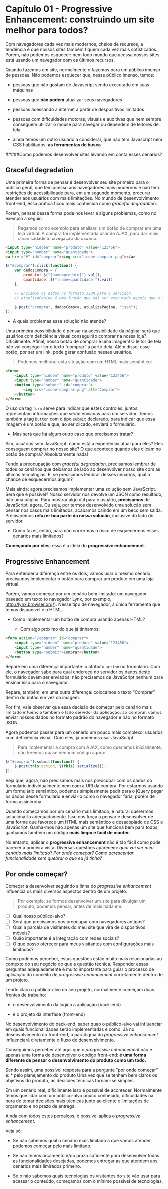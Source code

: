 # Capítulo 01 - Progressive Enhancement: construindo um site melhor para todos?

Com navegadores cada vez mais modernos, cheios de recursos, a tendência é que nossos sites também  fiquem cada vez mais sofisticados. Porém, não podemos esquecer: nem todo mundo que acessa nossos sites está usando um navegador com os últimos recursos.

Quando fazemos um site, normalmente o fazemos para um público imenso de pessoas. Não podemos esquecer que, nesse público imenso, temos:

* pessoas que não gostam de Javascript sendo executado em suas máquinas 

* pessoas que **não podem** atualizar seus navegadores

* pessoas acessando a internet a partir de despositivos limitados

* pessoas com dificuldades motoras, visuais e auditivas que nem sempre conseguem utilizar o mouse para navegar ou dependem de leitores de tela

* ainda temos um outro usuário a considerar, que não tem Javascript nem CSS habilitados: **as ferramentas de busca**

#####Como podemos desenvolver sites levando em conta esses cenários?

## Graceful degradation

Uma primeira forma de pensar é desenvolver seu site primeiro para o público geral, que tem acesso aos navegadores mais modernos e não tem restrições de acessibilidade para, em um segundo momento, procurar atender aos usuários com mais limitações. No mundo de desenvolvimento front-end, essa prática ficou mais conhecida como *graceful degradation*.

Porém, pensar dessa forma pode nos levar a alguns problemas, como no exemplo a seguir:

>Pegamos como exemplo para analisar: um botão de comprar em uma loja virtual. A compra foi implementada usando AJAX, para dar mais dinamicidade à navegação do usuário.

```html
<input type="hidden" name="produto" value="123456">
<input type="number" name="quantidade">
<a href="#" id="comprar"><img src="icone-comprar.png"></a>
```

```js
$("#comprar").click(function() {
    var dadosCompra = {
        produto: $("[name=produto]").val(),
        quantidade: $("[name=quantidade]").val()
    };

    // Enviamos os dados no formato JSON para o servidor.
	// atualizaPagina é uma função que vai ser executada depois que o servidor confirmar a compra.

	$.post("/compra", dadosCompra, atualizaPagina, "json");
});
```

- A quais problemas essa solução não atende?

Uma primeira possibilidade é pensar na acessibilidade da página: será que usuários com deficiência visual conseguirão comprar na nossa loja? Dificilmente. Afinal, nosso botão de comprar é uma imagem! O leitor de tela não vai conseguir ler o texto “comprar” a partir dela. Além disso, esse botão, por ser um link, pode gerar confusão nesses usuários.

>Podemos melhorar esta situação com um HTML mais semântico:

```html
<form>
    <input type="hidden" name="produto" value="123456">
    <input type="number" name="quantidade">
    <button type="submit" id="comprar">
        <img src="icone-comprar.png" alt="Comprar">
    </button>
</form>
```

O uso da tag `form` serve para indicar que estes controles, juntos, representam informações que serão enviadas para um servidor. Temos também a tag `button` com o tipo `submit` declarado, para indicar que essa imagem é um botão e que, ao ser clicado, enviará o formulário.

- Mas será que há algum outro caso que precisamos tratar? 

Sim, usuários sem JavaScript: como está a experiência atual para eles? Eles conseguem comprar no nosso site? O que acontece quando eles clicam no botão de compra? Absolutamente nada!

Tendo a preocupação com *graceful degradation*, precisamos lembrar de todos os cenários que deixamos de lado ao desenvolver nosso site com as últimas tecnologias. E, se precisamos lembrar desses cenários, qual a chance de esquecermos algum?

Mais ainda: agora precisamos implementar uma solução sem JavaScript. Será que é possível? Nosso servidor nos devolve um JSON como resultado, não uma página. Para mostrar algo útil para o usuário, **precisamos** de JavaScript, agora. Ou seja, por termos desenvolvido uma solução sem pensar nos casos mais limitados, acabamos caindo em um beco sem saída. Precisaremos **refazer boa parte da nossa solucão**, inclusive do lado do servidor.

- Como fazer, então, para não corrermos o risco de esquecermos esses cenários mais limitados?

**Começando por eles**; essa é a ideia do **progressive enhancement**.


## Progressive Enhancement

Para entender a diferença entre os dois, vamos usar o mesmo cenário: precisamos implementar o botão para comprar um produto em uma loja virtual.

Porém, vamos começar por um cenário bem limitado: um navegador baseado em texto (o navegador Lynx, por exemplo, http://lynx.browser.org/). Nesse tipo de navegador, a única ferramenta que temos disponível é o HTML. 

- Como implementar um botão de compra usando apenas HTML?

	* Com algo próximo do que já tínhamos:

```html
<form action="/comprar" id="comprar">
    <input type="hidden" name="produto" value="123456">
    <input type="number" name="quantidade">
    <button type="submit">Comprar</button>
</form>
```

Repare em uma diferença importante: o atributo `action` no formulário. Com ele, o navegador sabe para qual endereço no servidor os dados deste formulário devem ser enviados; não precisamos de JavaScript nenhum para ensinar isso para o navegador.

Repare, também, em uma outra diferença: colocamos o texto “Comprar” dentro do botão em vez da imagem.

Por  fim, vale observar que essa decisão de começar pelo cenário mais limitado infuencia também o lado servidor da aplicação: ao comprar, vamos enviar nossos dados no formato padrão do navegador e não no formato JSON.

Agora podemos passar para um cenário um pouco mais complexo: usuários com deficiência visual. Com eles, já podemos usar JavaScript. 

>Para implementar a compra com AJAX, como queríamos inicialmente, não teremos quase nenhum código agora:

```js
$("#comprar").submit(function() {
    $.post(this.action, $(this).serialize());
});
```

Veja que, agora, não precisamos mais nos preocupar com os dados do formulário individualmente nem com a URI da compra. Por estarmos usando um formulário semântico, podemos simplesmente pedir para o jQuery pegar os dados desse formulário e enviá-lo como o navegador faria, porém de forma assíncrona.

Quando começamos por um cenário mais limitado, é natural querermos solucioná-lo adequadamente. Isso nos força a pensar e desenvolver de uma forma que favorece um HTML mais semântico e desacoplado de CSS e JavaScript. Ganha-mos não apenas um site que funciona bem para todos; ganhamos também um código **mais limpo e fácil de manter**.

No entanto, aplicar o **progressive enhancement** não é tão fácil como pode parecer à primeira vista. Diversas questões aparecem: *qual vai ser meu cenário mais limitado? Por onde começar? Como acrescentar funcionalidade sem quebrar o que eu já tinha?*


## Por onde começar?

Começar a desenvolver seguindo a linha do *progressive enhancement* influencia os mais diversos aspectos dentro de um projeto.

>Por exemplo, se formos desenvolver um site para divulgar um produto, podemos pensar, antes de mais nada em: 

- [ ] Qual nosso público-alvo?
- [ ] Será que precisamos nos preocupar com navegadores antigos?
- [ ] Qual a parcela de visitantes do meu site que virá de dispositivos móveis?
- [ ] Quão importante é a integração com redes sociais?
- [ ] O que posso oferecer para meus visitantes com configurações mais limitadas?

Como podemos perceber, estas questões estão muito mais relacionadas ao contexto do seu negócio do que a questão técnica. Responder essas perguntas adequadamente é muito importante para guiar o processo de aplicação do conceito de *progressive enhancement* corretamente dentro de um projeto.

Tendo claro o público-alvo do seu projeto, normalmente começam duas frentes de trabalho: 

* o desenvolvimento da lógica a aplicação (back-end)

* e o projeto da interface (front-end)

No desenvolvimento do back-end, saber quao o público-alvo vai influenciar em quais funcionalidades serão implementadas e como. Já no desenvolvimento do front-end, o paradigma do *progressive enhancement* influenciará diretamente o fluxo de desenvolvimento.

Conseguimos perceber até aqui que o *progressive enhancement* não é apenas uma forma de desenvolver o código front-end: **é uma forma diferente de pensar o desenvolvimento do produto como um todo.**

Sendo assim, uma possível resposta para a pergunta "por onde começar" é:
    * pelo planejamento do produto
Uma vez que se tenham bem claros os objetivos do produto, as decisões técnicas tornam-se simples.

Em um cenário real, dificilmente isso é possível de acontecer. Normalmente temos que lidar com um público-alvo pouco conhecido, dificuldades na hora de tomar decisões mais técnicas junto ao cliente e limitações de orçamento e no prazo de entrega.

Ainda com todos estes percalços, é possível aplica o *progressive enhancement*.

Veja só:

* Se não sabemos qual o cenário mais limitado a que vamos atender, podemos começar pelo mais limitado.

* Se não temos orçamento e/ou prazo suficiente para desenvolver todas as funcionalidades desejadas, podemos entregar as que atendem aos cenários mais limirados primeiro.

* Se o não sabemos quais tecnologias os visitantes do site vão usar para acessar o conteúdo, começamos com o mínimo possível de tecnologias.
